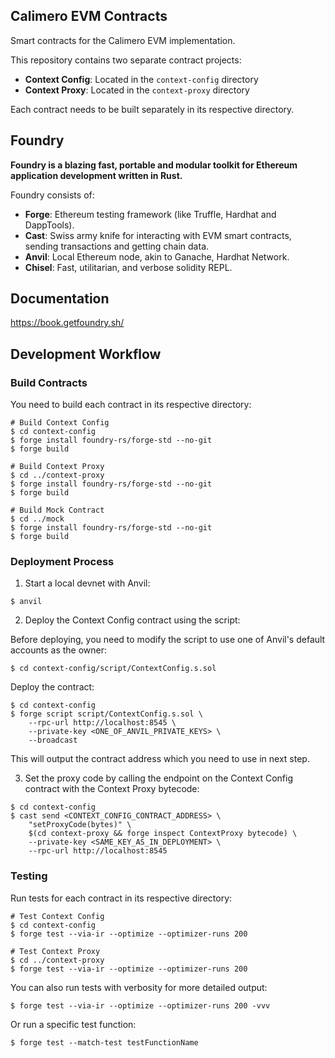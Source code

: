 ## Calimero EVM Contracts

Smart contracts for the Calimero EVM implementation.

This repository contains two separate contract projects:
- **Context Config**: Located in the `context-config` directory
- **Context Proxy**: Located in the `context-proxy` directory

Each contract needs to be built separately in its respective directory.

## Foundry

**Foundry is a blazing fast, portable and modular toolkit for Ethereum application development written in Rust.**

Foundry consists of:

-   **Forge**: Ethereum testing framework (like Truffle, Hardhat and DappTools).
-   **Cast**: Swiss army knife for interacting with EVM smart contracts, sending transactions and getting chain data.
-   **Anvil**: Local Ethereum node, akin to Ganache, Hardhat Network.
-   **Chisel**: Fast, utilitarian, and verbose solidity REPL.

## Documentation

https://book.getfoundry.sh/

## Development Workflow

### Build Contracts

You need to build each contract in its respective directory:

```shell
# Build Context Config
$ cd context-config
$ forge install foundry-rs/forge-std --no-git
$ forge build

# Build Context Proxy
$ cd ../context-proxy
$ forge install foundry-rs/forge-std --no-git
$ forge build

# Build Mock Contract
$ cd ../mock
$ forge install foundry-rs/forge-std --no-git
$ forge build
```

### Deployment Process

1. Start a local devnet with Anvil:
```shell
$ anvil
```

2. Deploy the Context Config contract using the script:

Before deploying, you need to modify the script to use one of Anvil's default accounts as the owner:

```shell
$ cd context-config/script/ContextConfig.s.sol
```

Deploy the contract:

```shell
$ cd context-config
$ forge script script/ContextConfig.s.sol \
    --rpc-url http://localhost:8545 \
    --private-key <ONE_OF_ANVIL_PRIVATE_KEYS> \
    --broadcast
```

This will output the contract address which you need to use in next step.

3. Set the proxy code by calling the endpoint on the Context Config contract with the Context Proxy bytecode:
```shell
$ cd context-config
$ cast send <CONTEXT_CONFIG_CONTRACT_ADDRESS> \
    "setProxyCode(bytes)" \
    $(cd context-proxy && forge inspect ContextProxy bytecode) \
    --private-key <SAME_KEY_AS_IN_DEPLOYMENT> \
    --rpc-url http://localhost:8545
```


### Testing

Run tests for each contract in its respective directory:

```shell
# Test Context Config
$ cd context-config
$ forge test --via-ir --optimize --optimizer-runs 200

# Test Context Proxy
$ cd ../context-proxy
$ forge test --via-ir --optimize --optimizer-runs 200
```

You can also run tests with verbosity for more detailed output:

```shell
$ forge test --via-ir --optimize --optimizer-runs 200 -vvv
```

Or run a specific test function:

```shell
$ forge test --match-test testFunctionName
```

